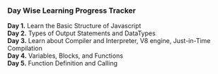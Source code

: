 ### Day Wise Learning Progress Tracker 
**Day 1.** Learn the Basic Structure of Javascript  
**Day 2.** Types of Output Statements and DataTypes  
**Day 3.** Learn about Compiler and Interpreter, V8 engine, Just-in-Time Compilation  
**Day 4.** Variables, Blocks, and Functions  
**Day 5.** Function Definition and Calling  
